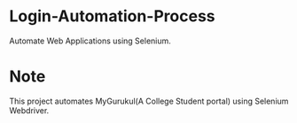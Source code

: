 # Login-Automation-Process
Automate Web Applications using Selenium.

# Note
This project automates MyGurukul(A College Student portal) using Selenium Webdriver.
